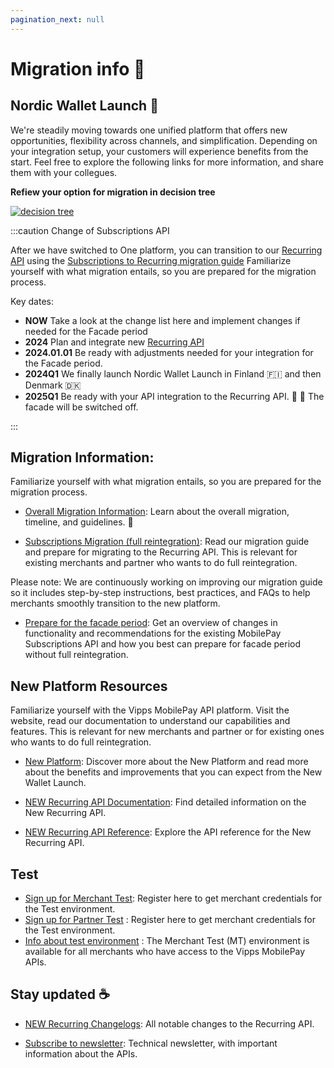 ```yaml
---
pagination_next: null
---
```


# Migration info 🔗



## Nordic Wallet Launch :rocket:  

We're steadily moving towards one unified platform that offers new opportunities, flexibility across channels, and simplification. Depending on your integration setup, your customers will experience benefits from the start. Feel free to explore the following links for more information, and share them with your collegues.  

**Refiew your option for migration in decision tree**

[![decision tree](/img/Subs_reintegration_treemap.png)](/img/Subs_reintegration_treemap.png)

:::caution Change of Subscriptions API 
 
After we have switched to One platform, you can transition to our [Recurring API](https://developer.vippsmobilepay.com/docs/APIs/recurring-api/) using the [Subscriptions to Recurring migration guide](https://developer.vippsmobilepay.com/docs/mp-migration-guide/subscriptions/) Familiarize yourself with what migration entails, so you are prepared for the migration process.

Key dates: 
- **NOW** Take a look at the change list here and implement changes if needed for the Facade period
- **2024** Plan and integrate new [Recurring API](https://developer.vippsmobilepay.com/docs/APIs/recurring-api/)
- **2024.01.01** Be ready with adjustments needed for your integration for the Facade period.
- **2024Q1** We finally launch Nordic Wallet Launch in Finland 🇫🇮 and then Denmark 🇩🇰 
- **2025Q1** Be ready with your API integration to the Recurring API. 🧡 💙 The facade will be switched off. 

:::

## Migration Information: 
Familiarize yourself with what migration entails, so you are prepared for the migration process.

- [Overall Migration Information](https://developer.vippsmobilepay.com/docs/vipps-developers/mp-migration-guide): Learn about the overall migration, timeline, and guidelines.  :calendar:
  
- [Subscriptions Migration (full reintegration)](https://developer.vippsmobilepay.com/docs/vipps-developers/mp-migration-guide/subscriptions/): Read our migration guide and prepare for migrating to the Recurring API. This is relevant for existing merchants and partner who wants to do full reintegration.

Please note: We are continuously working on improving our migration guide so it includes  step-by-step instructions, best practices, and FAQs to help merchants smoothly transition to the new platform.  


- [Prepare for the facade period](https://developer.mobilepay.dk/docs/subscriptions/transition-to-one-platform): Get an overview of changes in functionality and recommendations for the existing MobilePay Subscriptions API and how you best can prepare for facade period without full reintegration.
  

## New Platform Resources

Familiarize yourself with the Vipps MobilePay API platform. Visit the website, read our documentation to understand our capabilities and features. This is relevant for new merchants and partner or for existing ones who wants to do full reintegration.

- [New Platform](https://www.mobilepaygroup.com/partner/new-platform): Discover more about the New Platform and read more about the benefits and improvements that you can expect from the New Wallet Launch.

- [NEW Recurring API Documentation](https://developer.vippsmobilepay.com/docs/APIs/recurring-api/): Find detailed information on the New Recurring API.
  
- [NEW Recurring API Reference](https://developer.vippsmobilepay.com/api/recurring/): Explore the API reference for the New Recurring API.      

## Test 

- [Sign up for Merchant Test](https://vippsmobilepay.com/merchant-test-account-sign-up): Register here to get merchant credentials for the Test environment.  
-  [Sign up for Partner Test](https://vipps.no/developer/bli-partner/partnerskjema/) : Register here to get merchant credentials for the Test environment.  
- [Info about test environment](https://developer.vippsmobilepay.com/docs/test-environment/) : The Merchant Test (MT) environment is available for all merchants who have access to the Vipps MobilePay APIs.


 
## Stay updated ☕️

- [NEW Recurring Changelogs](https://developer.vippsmobilepay.com/docs/APIs/recurring-api/CHANGELOG/): All notable changes to the Recurring API.

- [Subscribe to newsletter](https://developer.vippsmobilepay.com/docs/newsletters/): Technical newsletter, with important information about the APIs.

  
